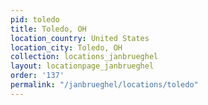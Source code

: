 ```yaml
---
pid: toledo
title: Toledo, OH
location_country: United States
location_city: Toledo, OH
collection: locations_janbrueghel
layout: locationpage_janbrueghel
order: '137'
permalink: "/janbrueghel/locations/toledo"
---
```

